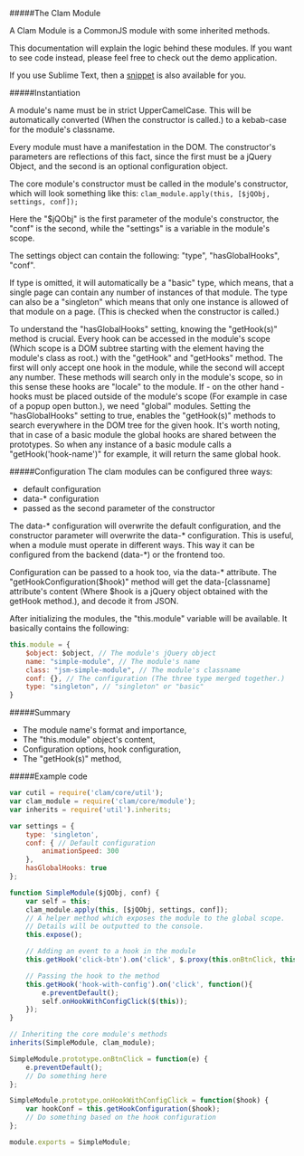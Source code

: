 #####The Clam Module

A Clam Module is a CommonJS module with some inherited methods.

This documentation will explain the logic behind these modules. If you want to see
code instead, please feel free to check out the demo application. 

If you use Sublime Text, then a [snippet](https://gist.github.com/ZeeCoder/29c67fd326311e40ff38) is also available for you.

#####Instantiation

A module's name must be in strict UpperCamelCase. This will be automatically
converted (When the constructor is called.) to a kebab-case for the module's
classname.

Every module must have a manifestation in the DOM. The constructor's parameters
are reflections of this fact, since the first must be a jQuery Object, and the
second is an optional configuration object.

The core module's constructor must be called in the module's constructor, which
will look something like this:
`clam_module.apply(this, [$jQObj, settings, conf]);`

Here the "$jQObj" is the first parameter of the module's constructor, the "conf"
is the second, while the "settings" is a variable in the module's scope.

The settings object can contain the following:
"type", "hasGlobalHooks", "conf".

If type is omitted, it will automatically be a "basic" type, which means, that
a single page can contain any number of instances of that module. The type can
also be a "singleton" which means that only one instance is allowed of that
module on a page. (This is checked when the constructor is called.)

To understand the "hasGlobalHooks" setting, knowing the "getHook(s)" method is
crucial. Every hook can be accessed in the module's scope (Which scope is a
DOM subtree starting with the element having the module's class as root.) with the
"getHook" and "getHooks" method. The first will only accept one hook in the
module, while the second will accept any number. These methods will search only
in the module's scope, so in this sense these hooks are "locale" to the module.
If - on the other hand - hooks must be placed outside of the module's scope (For
example in case of a popup open button.), we need "global" modules. Setting the
"hasGlobalHooks" setting to true, enables the "getHook(s)" methods to search
everywhere in the DOM tree for the given hook. It's worth noting, that in case
of a basic module the global hooks are shared between the prototypes. So when
any instance of a basic module calls a "getHook('hook-name')" for example,
it will return the same global hook.

#####Configuration
The clam modules can be configured three ways:
 - default configuration
 - data-* configuration
 - passed as the second parameter of the constructor

The data-* configuration will overwrite the default configuration, and the
constructor parameter will overwrite the data-* configuration. This is useful,
when a module must operate in different ways. This way it can be configured from
the backend (data-*) or the frontend too.

Configuration can be passed to a hook too, via the data-* attribute.
The "getHookConfiguration($hook)" method will get the data-[classname] attribute's
content (Where $hook is a jQuery object obtained with the getHook method.), and
decode it from JSON. 

After initializing the modules, the "this.module" variable will be available.
It basically contains the following:

```js
this.module = {
    $object: $object, // The module's jQuery object
    name: "simple-module", // The module's name
    class: "jsm-simple-module", // The module's classname
    conf: {}, // The configuration (The three type merged together.)
    type: "singleton", // "singleton" or "basic"
}
```

#####Summary

 - The module name's format and importance,
 - The "this.module" object's content,
 - Configuration options, hook configuration,
 - The "getHook(s)" method,

#####Example code

```js
var cutil = require('clam/core/util');
var clam_module = require('clam/core/module');
var inherits = require('util').inherits;

var settings = {
    type: 'singleton',
    conf: { // Default configuration
        animationSpeed: 300
    },
    hasGlobalHooks: true
};

function SimpleModule($jQObj, conf) {
    var self = this;
    clam_module.apply(this, [$jQObj, settings, conf]);
    // A helper method which exposes the module to the global scope.
    // Details will be outputted to the console.
    this.expose();

    // Adding an event to a hook in the module
    this.getHook('click-btn').on('click', $.proxy(this.onBtnClick, this));

    // Passing the hook to the method
    this.getHook('hook-with-config').on('click', function(){
        e.preventDefault();
        self.onHookWithConfigClick($(this));
    });
}

// Inheriting the core module's methods
inherits(SimpleModule, clam_module);

SimpleModule.prototype.onBtnClick = function(e) {
    e.preventDefault();
    // Do something here
};

SimpleModule.prototype.onHookWithConfigClick = function($hook) {
    var hookConf = this.getHookConfiguration($hook);
    // Do something based on the hook configuration
};

module.exports = SimpleModule;
```
